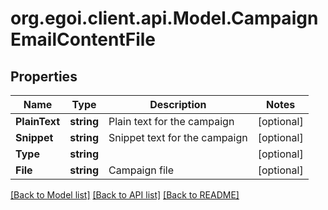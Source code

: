 # org.egoi.client.api.Model.CampaignEmailContentFile
## Properties

Name | Type | Description | Notes
------------ | ------------- | ------------- | -------------
**PlainText** | **string** | Plain text for the campaign | [optional] 
**Snippet** | **string** | Snippet text for the campaign | [optional] 
**Type** | **string** |  | [optional] 
**File** | **string** | Campaign file | [optional] 

[[Back to Model list]](../README.md#documentation-for-models) [[Back to API list]](../README.md#documentation-for-api-endpoints) [[Back to README]](../README.md)

